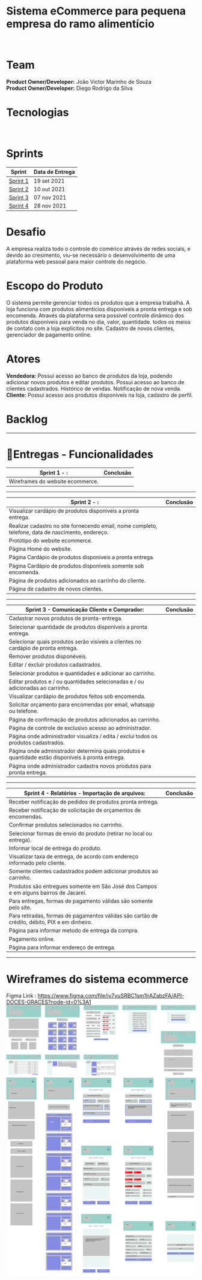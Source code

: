 # Sistema eCommerce para pequena empresa do ramo alimentício
 ![]()


# Team
**Product Owner/Developer:** João Victor Marinho de Souza <br>
**Product Owner/Developer:** Diego Rodrigo da Silva  
 

# Tecnologias
![]()

# Sprints
| Sprint                                                              | Data de Entrega |
| ------------------------------------------------------------------- | --------------- |
| [Sprint 1](https://github.com/doceGraceseCommerce/docesGraces/tree/sprint-1) | 19 set 2021     |
| [Sprint 2](https://github.com/doceGraceseCommerce/docesGraces/tree/sprint-2) | 10 out 2021     |
| [Sprint 3](https://github.com/doceGraceseCommerce/docesGraces/tree/sprint-3) | 07 nov 2021     |
| [Sprint 4](https://github.com/doceGraceseCommerce/docesGraces/tree/sprint-4) | 28 nov 2021     |


# Desafio
A empresa realiza todo o controle do comérico através de redes sociais, e devido ao cresimento, viu-se necessário o desenvolvimento de uma plataforma web pessoal para maior controle do negócio. 

# Escopo do Produto
O sistema permite gerenciar todos os produtos que a empresa trabalha. A loja funciona com produtos alimentícios disponíveis a pronta entrega e sob encomenda. Através da plataforma sera possivel controle dinâmico dos produtos disponíveis para venda no dia, valor, quantidade. todos os meios de contato com a loja explicitos no site. Cadastro de novos clientes, gerenciador de pagamento online.

# Atores
**Vendedora:** Possui acesso ao banco de produtos da loja, podendo adicionar novos produtos e editar produtos. Possui acesso ao banco de clientes cadastrados. Histórico de vendas. Notificação de nova venda. <br>
**Cliente:** Possui acesso aos produtos disponíveis na loja, cadastro de perfil.


# Backlog
<hr>

# 📆Entregas - Funcionalidades

 
| Sprint 1 - :                  | Conclusão|
| ------------------------------------------------------------------- | --------------- |
| Wireframes do website ecommerce. |    |



<hr>

| Sprint 2 - : | Conclusão |
| ------------------------------------------------------------------- | --------------- |
| Visualizar cardápio de produtos disponíveis a pronta entrega. |  |
| Realizar cadastro no site fornecendo email, nome completo, telefone, data de nascimento, endereço. |  |
| Protótipo do website ecommerce.    |  |
| Página Home do website.    |  |
| Página Cardápio de produtos disponíveis a pronta entrega.    |  |
| Página Cardápio de produtos disponíveis somente sob encomenda.    |  |
| Página de produtos adicionados ao carrinho do cliente.    |  |
| Página de cadastro de novos clientes.    |  |



<hr>

| Sprint 3 - Comunicação Cliente e Comprador:                                 | Conclusão |
| ------------------------------------------------------------------- | --------------- |
| Cadastrar novos produtos de pronta-entrega. |  |
| Selecionar quantidade de produtos disponíveis a pronta entrega. |  |
| Selecionar quais produtos serão visíveis a clientes no cardápio de pronta entrega. |  |
| Remover produtos disponéveis. |  |
| Editar / excluir produtos cadastrados. |  |
| Selecionar produtos e quantidades e adicionar ao carrinho. |  |
| Editar produtos e / ou quantidades selecionadas e / ou adicionadas ao carrinho. |  |
| Visualizar cardápio de produtos feitos sob encomenda. |  |
| Solicitar orçamento para encomendas por email, whatsapp ou telefone. |  |
| Página de confirmação de produtos adicionados ao carrinho. |  |
| Página de controle de exclusivo acesso ao administrador. |  |
| Página onde administrador visualiza / edita / exclui todos os produtos cadastrados. |  |
| Página onde administrador determina quais produtos e quantidade estão disponíveis à pronta entrega. |  |
| Página onde administrador cadastra novos produtos para pronta entrega. |  |

<hr>


 | Sprint 4 - Relatórios - Importação de arquivos:                                       | Conclusão |
| ------------------------------------------------------------------- | --------------- |
| Receber notificação de pedidos de produtos pronta entrega. |  |
| Receber notificação de solicitação de orçamentos de encomendas. |  |
| Confirmar produtos selecionados no carrinho. |  |
| Selecionar formas de envio do produto (retirar no local ou entrega). |  |
| Informar local de entrega do produto. |  |
| Visualizar taxa de entrega, de acordo com endereço informado pelo cliente. |  |
| Somente clientes cadastrados podem adicionar produtos ao carrinho. |  |
| Produtos são entregues somente em São José dos Campos e em alguns bairros de Jacareí. |  |
| Para entregas, formas de pagamento válidas são somente pelo site. |  |
| Para retiradas, formas de pagamentos válidas são cartão de crédito, débito, PIX e em dinheiro. |  |
| Página para informar metodo de entrega da compra. |  |
| Pagamento online. |  |
| Página para informar endereço de entrega. |  |





<hr>


# Wireframes do sistema ecommerce
Figma Link : https://www.figma.com/file/iv7vuSRBC1sm1IrAZabzFA/API-DOCES-GRACES?node-id=0%3A1
![](./images/desktop_wireframes.png)
![](./images/mobile_wireframes.png)
